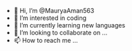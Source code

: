 - 👋 Hi, I’m @MauryaAman563
- 👀 I’m interested in coding
- 🌱 I’m currently learning new languages 
- 💞️ I’m looking to collaborate on ...
- 📫 How to reach me ...

<!---
MauryaAman563/MauryaAman563 is a ✨ special ✨ repository because its `README.md` (this file) appears on your GitHub profile.
You can click the Preview link to take a look at your changes.
--->
